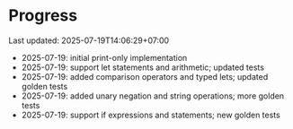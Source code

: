 # Progress

Last updated: 2025-07-19T14:06:29+07:00

- 2025-07-19: initial print-only implementation
- 2025-07-19: support let statements and arithmetic; updated tests
- 2025-07-19: added comparison operators and typed lets; updated golden tests
- 2025-07-19: added unary negation and string operations; more golden tests
- 2025-07-19: support if expressions and statements; new golden tests
